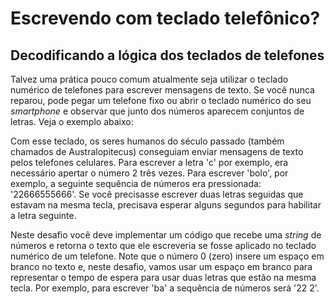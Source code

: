 # Escrevendo com teclado telefônico?
## Decodificando a lógica dos teclados de telefones

Talvez uma prática pouco comum atualmente seja utilizar o teclado numérico de
telefones para escrever mensagens de texto. Se você nunca reparou, pode pegar um
telefone fixo ou abrir o teclado numérico do seu *smartphone* e observar que
junto dos números aparecem conjuntos de letras. Veja o exemplo abaixo:


Com esse teclado, os seres humanos do século passado (também chamados de
Australopitecus) conseguiam enviar mensagens de texto pelos telefones celulares.
Para escrever a letra 'c' por exemplo, era necessário apertar o número 2 três
vezes. Para escrever 'bolo', por exemplo, a seguinte sequência de números era
pressionada: '22666555666'. Se você precisasse escrever duas letras seguidas que
estavam na mesma tecla, precisava esperar alguns segundos para habilitar a letra
seguinte.

Neste desafio você deve implementar um código que recebe uma *string* de números
e retorna o texto que ele escreveria se fosse aplicado no teclado numérico de um
telefone. Note que o número 0 (zero) insere um espaço em branco no texto e,
neste desafio, vamos usar um espaço em branco para representar o tempo de espera
para usar duas letras que estão na mesma tecla. Por exemplo, para escrever 'ba'
a sequência de números será '22 2'.

